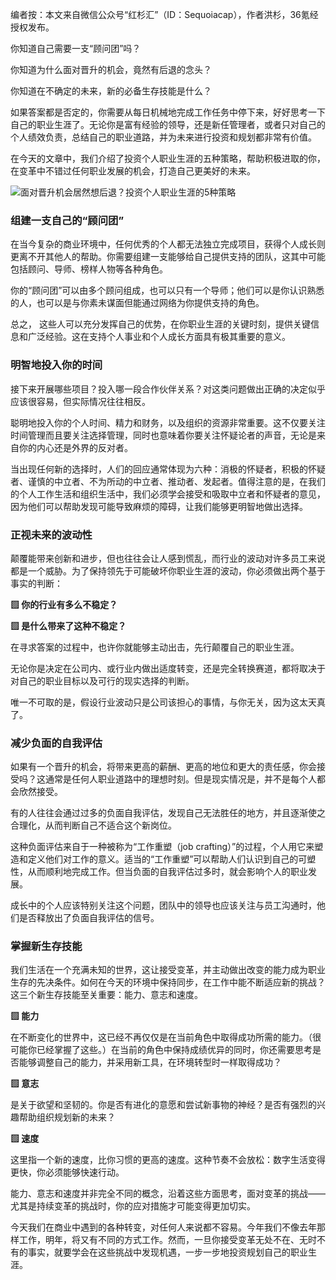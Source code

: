 编者按：本文来自微信公众号“红杉汇”（ID：Sequoiacap），作者洪杉，36氪经授权发布。

你知道自己需要一支“顾问团”吗？

你知道为什么面对晋升的机会，竟然有后退的念头？

你知道在不确定的未来，新的必备生存技能是什么？

如果答案都是否定的，你需要从每日机械地完成工作任务中停下来，好好思考一下自己的职业生涯了。无论你是富有经验的领导，还是新任管理者，或者只对自己的个人绩效负责，总结自己的职业道路，并为未来进行投资和规划都非常有价值。

在今天的文章中，我们介绍了投资个人职业生涯的五种策略，帮助积极进取的你，在变革中不错过任何职业发展的机会，打造自己更美好的未来。

![面对晋升机会居然想后退？投资个人职业生涯的5种策略](/static/upload/1546300800101.jpg)

### 组建一支自己的“顾问团”

在当今复杂的商业环境中，任何优秀的个人都无法独立完成项目，获得个人成长则更离不开其他人的帮助。你需要组建一支能够给自己提供支持的团队，这其中可能包括顾问、导师、榜样人物等各种角色。

你的“顾问团”可以由多个顾问组成，也可以只有一个导师；他们可以是你认识熟悉的人，也可以是与你素未谋面但能通过网络为你提供支持的角色。

总之， 这些人可以充分发挥自己的优势，在你职业生涯的关键时刻，提供关键信息和广泛经验。这在支持个人事业和个人成长方面具有极其重要的意义。

### 明智地投入你的时间

接下来开展哪些项目？投入哪一段合作伙伴关系？对这类问题做出正确的决定似乎应该很容易，但实际情况往往相反。

聪明地投入你的个人时间、精力和财务，以及组织的资源非常重要。这不仅要关注时间管理而且要关注选择管理，同时也意味着你要关注怀疑论者的声音，无论是来自你的内心还是外界的反对者。

当出现任何新的选择时，人们的回应通常体现为六种：消极的怀疑者，积极的怀疑者、谨慎的中立者、不为所动的中立者、推动者、发起者。值得注意的是，在我们的个人工作生活和组织生活中，我们必须学会接受和吸取中立者和怀疑者的意见，因为他们可以帮助发现可能导致麻烦的障碍，让我们能够更明智地做出选择。

### 正视未来的波动性

颠覆能带来创新和进步，但也往往会让人感到慌乱，而行业的波动对许多员工来说都是一个威胁。为了保持领先于可能破坏你职业生涯的波动，你必须做出两个基于事实的判断：

**▨ 你的行业有多么不稳定？**

**▨ 是什么带来了这种不稳定？**

在寻求答案的过程中，也许你就能够主动出击，先行颠覆自己的职业生涯。

无论你是决定在公司内、或行业内做出适度转变，还是完全转换赛道，都将取决于对自己的职业目标以及可行的现实选择的判断。

唯一不可取的是，假设行业波动只是公司该担心的事情，与你无关，因为这太天真了。

### 减少负面的自我评估

如果有一个晋升的机会，将带来更高的薪酬、更高的地位和更大的责任感，你会接受吗？这通常是任何人职业道路中的理想时刻。但是现实情况是，并不是每个人都会欣然接受。

有的人往往会通过过多的负面自我评估，发现自己无法胜任的地方，并且逐渐使之合理化，从而判断自己不适合这个新岗位。

这种负面评估来自于一种被称为“工作重塑（job crafting）”的过程，个人用它来塑造和定义他们对工作的意义。适当的“工作重塑”可以帮助人们认识到自己的可塑性，从而顺利地完成工作。但当负面的自我评估过多时，就会影响个人的职业发展。

成长中的个人应该特别关注这个问题，团队中的领导也应该关注与员工沟通时，他们是否释放出了负面自我评估的信号。

### 掌握新生存技能

我们生活在一个充满未知的世界，这让接受变革，并主动做出改变的能力成为职业生存的先决条件。如何在今天的环境中保持同步，在工作中能不断适应新的挑战？这三个新生存技能至关重要：能力、意志和速度。

**▨ 能力**

在不断变化的世界中，这已经不再仅仅是在当前角色中取得成功所需的能力。（很可能你已经掌握了这些。）在当前的角色中保持成绩优异的同时，你还需要思考是否能够调整自己的能力，并采用新工具，在环境转型时一样取得成功？

**▨ 意志**

是关于欲望和坚韧的。你是否有进化的意愿和尝试新事物的神经？是否有强烈的兴趣帮助组织规划新的未来？

**▨ 速度**

这里指一个新的速度，比你习惯的更高的速度。这种节奏不会放松：数字生活变得更快，你必须能够快速行动。

能力、意志和速度并非完全不同的概念，沿着这些方面思考，面对变革的挑战——尤其是持续变革的挑战时，你的应对措施才可能变得更加切实。

今天我们在商业中遇到的各种转变，对任何人来说都不容易。今年我们不像去年那样工作，明年，将又有不同的方式工作。然而，一旦你接受变革无处不在、无时不有的事实，就要学会在这些挑战中发现机遇，一步一步地投资规划自己的职业生涯。